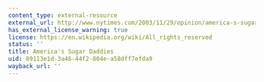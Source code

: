 ```yaml
---
content_type: external-resource
external_url: http://www.nytimes.com/2003/11/29/opinion/america-s-sugar-daddies.html
has_external_license_warning: true
license: https://en.wikipedia.org/wiki/All_rights_reserved
status: ''
title: America's Sugar Daddies
uid: 89113e1d-3a46-44f2-804e-a58dff7efda9
wayback_url: ''
---
```

